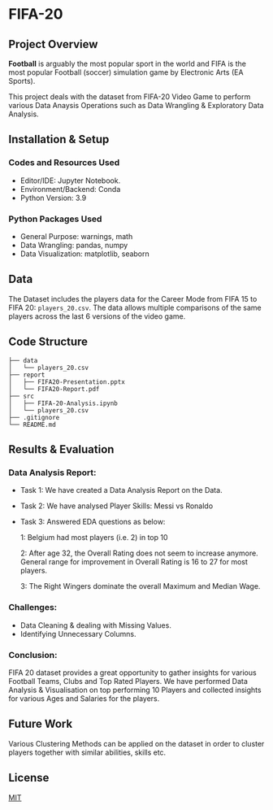 
# FIFA-20

## Project Overview
**Football** is arguably the most popular sport in the world and FIFA is the most popular Football (soccer) simulation game by Electronic Arts (EA Sports).

This project deals with the dataset from FIFA-20 Video Game to perform various Data Anaysis Operations such as Data Wrangling & Exploratory Data Analysis.
## Installation & Setup

### Codes and Resources Used

- Editor/IDE: Jupyter Notebook.
- Environment/Backend: Conda
- Python Version: 3.9

### Python Packages Used

- General Purpose: warnings, math
- Data Wrangling: pandas, numpy
- Data Visualization: matplotlib, seaborn

## Data
The Dataset includes the players data for the Career Mode from FIFA 15 to FIFA 20: `players_20.csv`. The data allows multiple comparisons of the same players across the last 6 versions of the video game.

## Code Structure
```
├── data
│   └── players_20.csv
├── report
│   ├── FIFA20-Presentation.pptx
│   └── FIFA20-Report.pdf
├── src
│   ├── FIFA-20-Analysis.ipynb
│   └── players_20.csv
├── .gitignore
└── README.md
```

## Results & Evaluation

### Data Analysis Report:

- Task 1: We have created a Data Analysis Report on the Data.

- Task 2: We have analysed Player Skills: Messi vs Ronaldo

- Task 3: Answered EDA questions as below:

    1: Belgium had most players (i.e. 2) in top 10

    2: After age 32, the Overall Rating does not seem to increase anymore. General range for improvement in Overall Rating is 16 to 27 for most players.

    3: The Right Wingers dominate the overall Maximum and Median Wage.

### Challenges:

- Data Cleaning & dealing with Missing Values.
- Identifying Unnecessary Columns.

### Conclusion:
FIFA 20 dataset provides a great opportunity to gather insights for various Football Teams, Clubs and Top Rated Players. We have performed Data Analysis & Visualisation on top performing 10 Players and collected insights for various Ages and Salaries for the players.

## Future Work
Various Clustering Methods can be applied on the dataset in order to cluster players together with similar abilities, skills etc.

## License

[MIT](https://choosealicense.com/licenses/mit/)


